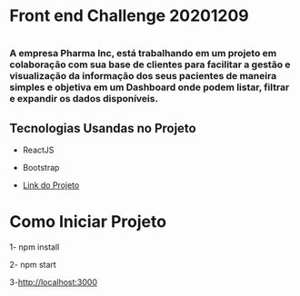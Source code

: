 <h1>Front end Challenge 20201209 <h1>
  
<h3>A empresa Pharma Inc, está trabalhando em um projeto em colaboração com sua base de clientes para facilitar a gestão e visualização da informação dos seus pacientes de maneira simples e objetiva em um Dashboard onde podem listar, filtrar e expandir os dados disponíveis.<h3>

## Tecnologias Usandas no Projeto

- ReactJS
- Bootstrap
  
  
- [Link do Projeto](https://projetosistemapharma.netlify.app/)

  
# Como Iniciar Projeto
  
1- npm install
  
2- npm start
  
3-[http://localhost:3000](http://localhost:3000)
